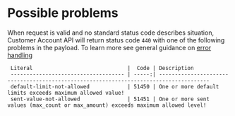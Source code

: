    
Possible problems
=================

When request is valid and no standard status code describes situation, Customer Account API will return status code `440` with one of the following problems in the payload. 
To learn more see general guidance on [error handling]()

     Literal                              |  Code | Description                                                                           
     ------------------------------------ | -----:| --------------------------------------------------------------------------------------                          
     default-limit-not-allowed            | 51450 | One or more default limits exceeds maximum allowed value!
     sent-value-not-allowed               | 51451 | One or more sent values (max_count or max_amount) exceeds maximum allowed level!
